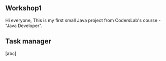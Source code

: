 ## Workshop1
Hi everyone, This is my first small Java project from CodersLab's course - "Java Developer".
## Task manager
[abc]
